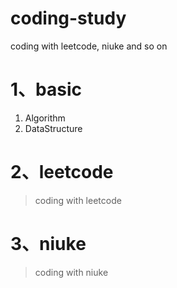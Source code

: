 # coding-study
coding with leetcode, niuke and so on  

# 1、basic 
1. Algorithm
2. DataStructure

# 2、leetcode
> coding with leetcode  

# 3、niuke
> coding with niuke



